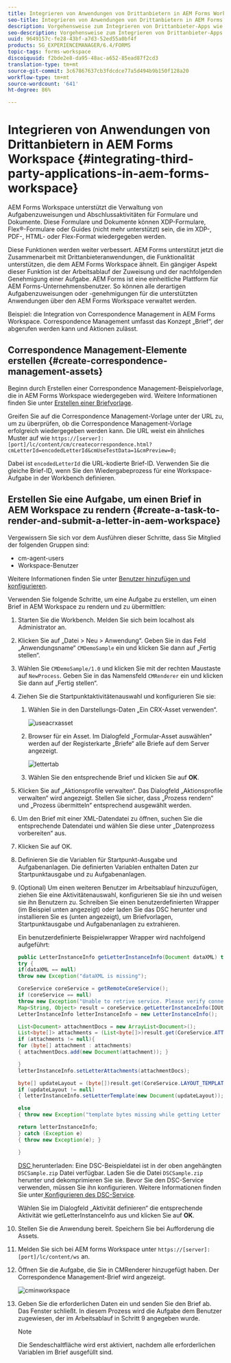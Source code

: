 ```yaml
---
title: Integrieren von Anwendungen von Drittanbietern in AEM Forms Workspace
seo-title: Integrieren von Anwendungen von Drittanbietern in AEM Forms Workspace
description: Vorgehensweise zum Integrieren von Drittanbieter-Apps wie Correspondence Management in AEM Forms Workspace.
seo-description: Vorgehensweise zum Integrieren von Drittanbieter-Apps wie Correspondence Management in AEM Forms Workspace.
uuid: 9649157c-fe28-43bf-a7d3-52ed55a0bf4f
products: SG_EXPERIENCEMANAGER/6.4/FORMS
topic-tags: forms-workspace
discoiquuid: f2bde2e8-da95-48ac-a652-85ead87f2cd3
translation-type: tm+mt
source-git-commit: 3c67867637cb3fdcdce77a5d494b9b150f128a20
workflow-type: tm+mt
source-wordcount: '641'
ht-degree: 86%

---
```



# Integrieren von Anwendungen von Drittanbietern in AEM Forms Workspace {#integrating-third-party-applications-in-aem-forms-workspace}

AEM Forms Workspace unterstützt die Verwaltung von Aufgabenzuweisungen und Abschlussaktivitäten für Formulare und Dokumente. Diese Formulare und Dokumente können XDP-Formulare, Flex®-Formulare oder Guides (nicht mehr unterstützt) sein, die im XDP-, PDF-, HTML- oder Flex-Format wiedergegeben werden.

Diese Funktionen werden weiter verbessert. AEM Forms unterstützt jetzt die Zusammenarbeit mit Drittanbieteranwendungen, die Funktionalität unterstützen, die dem AEM Forms Workspace ähnelt. Ein gängiger Aspekt dieser Funktion ist der Arbeitsablauf der Zuweisung und der nachfolgenden Genehmigung einer Aufgabe. AEM Forms ist eine einheitliche Plattform für AEM Forms-Unternehmensbenutzer. So können alle derartigen Aufgabenzuweisungen oder -genehmigungen für die unterstützten Anwendungen über den AEM Forms Workspace verwaltet werden.

Beispiel: die Integration von Correspondence Management in AEM Forms Workspace. Correspondence Management umfasst das Konzept „Brief“, der abgerufen werden kann und Aktionen zulässt.

## Correspondence Management-Elemente erstellen {#create-correspondence-management-assets}

Beginn durch Erstellen einer Correspondence Management-Beispielvorlage, die in AEM Forms Workspace wiedergegeben wird. Weitere Informationen finden Sie unter [Erstellen einer Briefvorlage](/help/forms/using/create-letter.md).

Greifen Sie auf die Correspondence Management-Vorlage unter der URL zu, um zu überprüfen, ob die Correspondence Management-Vorlage erfolgreich wiedergegeben werden kann. Die URL weist ein ähnliches Muster auf wie `https://[server]:[port]/lc/content/cm/createcorrespondence.html?cmLetterId=encodedLetterId&cmUseTestData=1&cmPreview=0;`

Dabei ist `encodedLetterId` die URL-kodierte Brief-ID. Verwenden Sie die gleiche Brief-ID, wenn Sie den Wiedergabeprozess für eine Workspace-Aufgabe in der Workbench definieren.

## Erstellen Sie eine Aufgabe, um einen Brief in AEM Workspace zu rendern  {#create-a-task-to-render-and-submit-a-letter-in-aem-workspace}

Vergewissern Sie sich vor dem Ausführen dieser Schritte, dass Sie Mitglied der folgenden Gruppen sind:

* cm-agent-users
* Workspace-Benutzer

Weitere Informationen finden Sie unter [Benutzer hinzufügen und konfigurieren](/help/forms/using/admin-help/adding-configuring-users.md).

Verwenden Sie folgende Schritte, um eine Aufgabe zu erstellen, um einen Brief in AEM Workspace zu rendern und zu übermittlen:

1. Starten Sie die Workbench. Melden Sie sich beim localhost als Administrator an.
1. Klicken Sie auf „Datei > Neu > Anwendung“. Geben Sie in das Feld „Anwendungsname“ `CMDemoSample` ein und klicken Sie dann auf „Fertig stellen“.
1. Wählen Sie `CMDemoSample/1.0` und klicken Sie mit der rechten Maustaste auf `NewProcess`. Geben Sie in das Namensfeld `CMRenderer` ein und klicken Sie dann auf „Fertig stellen“.
1. Ziehen Sie die Startpunktaktivitätenauswahl und konfigurieren Sie sie:

   1. Wählen Sie in den Darstellungs-Daten „Ein CRX-Asset verwenden“.

      ![useacrxasset](assets/useacrxasset.png)

   1. Browser für ein Asset. Im Dialogfeld „Formular-Asset auswählen“ werden auf der Registerkarte „Briefe“ alle Briefe auf dem Server angezeigt.

      ![lettertab](assets/lettertab.png)

   1. Wählen Sie den entsprechende Brief und klicken Sie auf **OK**.

1. Klicken Sie auf „Aktionsprofile verwalten“. Das Dialogfeld „Aktionsprofile verwalten“ wird angezeigt. Stellen Sie sicher, dass „Prozess rendern“ und „Prozess übermitteln“ entsprechend ausgewählt werden.
1. Um den Brief mit einer XML-Datendatei zu öffnen, suchen Sie die entsprechende Datendatei und wählen Sie diese unter „Datenprozess vorbereiten“ aus.
1. Klicken Sie auf OK.
1. Definieren Sie die Variablen für Startpunkt-Ausgabe und Aufgabenanlagen. Die definierten Variablen enthalten Daten zur Startpunktausgabe und zu Aufgabenanlagen.
1. (Optional) Um einen weiteren Benutzer im Arbeitsablauf hinzuzufügen, ziehen Sie eine Aktivitätenauswahl, konfigurieren Sie sie ihn und weisen sie ihn Benutzern zu. Schreiben Sie einen benutzerdefinierten Wrapper (im Beispiel unten angezeigt) oder laden Sie das DSC herunter und installieren Sie es (unten angezeigt), um Briefvorlagen, Startpunktausgabe und Aufgabenanlagen zu extrahieren.

   Ein benutzerdefinierte Beispielwrapper Wrapper wird nachfolgend aufgeführt:

   ```java
   public LetterInstanceInfo getLetterInstanceInfo(Document dataXML) throws Exception {
   try {
   if(dataXML == null)
   throw new Exception("dataXML is missing");
   
   CoreService coreService = getRemoteCoreService();
   if (coreService == null)
   throw new Exception("Unable to retrive service. Please verify connection details.");
   Map<String, Object> result = coreService.getLetterInstanceInfo(IOUtils.toString(dataXML.getInputStream(), "UTF-8"));
   LetterInstanceInfo letterInstanceInfo = new LetterInstanceInfo();
   
   List<Document> attachmentDocs = new ArrayList<Document>();
   List<byte[]> attachments = (List<byte[]>)result.get(CoreService.ATTACHMENT_KEY);
   if (attachments != null){
   for (byte[] attachment : attachments)
   { attachmentDocs.add(new Document(attachment)); }
   
   }
   letterInstanceInfo.setLetterAttachments(attachmentDocs);
   
   byte[] updateLayout = (byte[])result.get(CoreService.LAYOUT_TEMPLATE_KEY);
   if (updateLayout != null)
   { letterInstanceInfo.setLetterTemplate(new Document(updateLayout)); }
   
   else
   { throw new Exception("template bytes missing while getting Letter instance Info."); }
   
   return letterInstanceInfo;
   } catch (Exception e)
   { throw new Exception(e); }
   
   }
   ```

   [DSC ](assets/dscsample.zip)
herunterladen: Eine DSC-Beispieldatei ist in der oben angehängten  `DSCSample.zip` Datei verfügbar. Laden Sie die Datei `DSCSample.zip` herunter und dekomprimieren Sie sie. Bevor Sie den DSC-Service verwenden, müssen Sie ihn konfigurieren. Weitere Informationen finden Sie unter[ Konfigurieren des DSC-Service](/help/forms/using/add-action-button-in-create-correspondence-ui.md#p-configure-the-dsc-service-p).

   Wählen Sie im Dialogfeld „Aktivität definieren“ die entsprechende Aktivität wie getLetterInstanceInfo aus und klicken Sie auf **OK**.

1. Stellen Sie die Anwendung bereit. Speichern Sie bei Aufforderung die Assets.
1. Melden Sie sich bei AEM forms Workspace unter `https://[server]:[port]/lc/content/ws` an.
1. Öffnen Sie die Aufgabe, die Sie in CMRenderer hinzugefügt haben. Der Correspondence Management-Brief wird angezeigt.

   ![cminworkspace](assets/cminworkspace.png)

1. Geben Sie die erforderlichen Daten ein und senden Sie den Brief ab. Das Fenster schließt. In diesem Prozess wird die Aufgabe dem Benutzer zugewiesen, der im Arbeitsablauf in Schritt 9 angegeben wurde.

   >[!NOTE]
   >
   >Die Sendeschaltfläche wird erst aktiviert, nachdem alle erforderlichen Variablen im Brief ausgefüllt sind.

